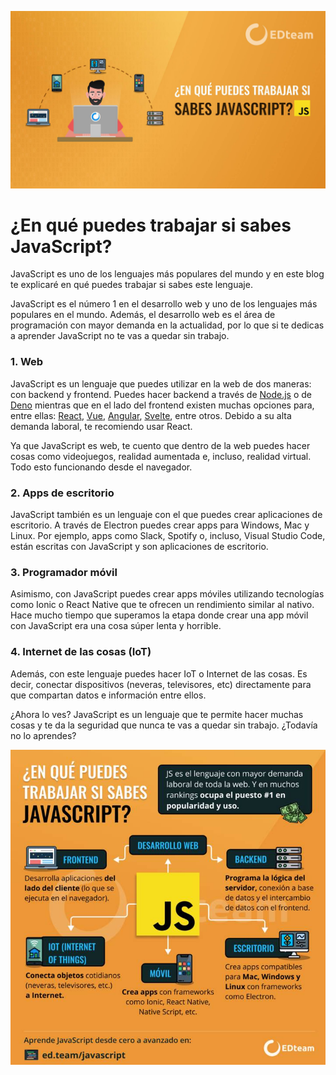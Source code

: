 ![1726720905126](image/EnquesepuedetrabajarconJavaScript/1726720905126.png)

# ¿En qué puedes trabajar si sabes JavaScript?

JavaScript es uno de los lenguajes más populares del mundo y en este blog te explicaré en qué puedes trabajar si sabes este lenguaje.

JavaScript es el número 1 en el desarrollo web y uno de los lenguajes más populares en el mundo. Además, el desarrollo web es el área de programación con mayor demanda en la actualidad, por lo que si te dedicas a aprender JavaScript no te vas a quedar sin trabajo.

### 1. Web

JavaScript es un lenguaje que puedes utilizar en la web de dos maneras: con backend y frontend. Puedes hacer backend a través de [Node.js](https://ed.team/cursos/nodejs) o de [Deno](https://ed.team/cursos/deno) mientras que en el lado del frontend existen muchas opciones para, entre ellas: [React](https://ed.team/cursos/reactjs), [Vue](https://ed.team/cursos/vue), [Angular](https://ed.team/cursos/angular), [Svelte](https://ed.team/cursos/svelte), entre otros. Debido a su alta demanda laboral, te recomiendo usar React. 

Ya que JavaScript es web, te cuento que dentro de la web puedes hacer cosas como videojuegos, realidad aumentada e, incluso, realidad virtual. Todo esto funcionando desde el navegador.

### 2. Apps de escritorio

JavaScript también es un lenguaje con el que puedes crear aplicaciones de escritorio. A través de Electron puedes crear apps para Windows, Mac y Linux. Por ejemplo, apps como Slack, Spotify o, incluso, Visual Studio Code, están escritas con JavaScript y son aplicaciones de escritorio.

### 3. Programador móvil

Asimismo, con JavaScript puedes crear apps móviles utilizando tecnologías como Ionic o React Native que te ofrecen un rendimiento similar al nativo. Hace mucho tiempo que superamos la etapa donde crear una app móvil con JavaScript era una cosa súper lenta y horrible.

### 4. Internet de las cosas (IoT)

Además, con este lenguaje puedes hacer IoT o Internet de las cosas. Es decir, conectar dispositivos (neveras, televisores, etc) directamente para que compartan datos e información entre ellos.

¿Ahora lo ves? JavaScript es un lenguaje que te permite hacer muchas cosas y te da la seguridad que nunca te vas a quedar sin trabajo. ¿Todavía no lo aprendes? 

![1726721039027](image/EnquesepuedetrabajarconJavaScript/1726721039027.png)
